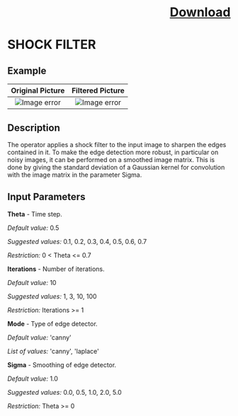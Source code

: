 # <p align="right"><a class="github-button" aria-label="Download ntkme/github-buttons on GitHub" href="https://github.com/Balluff-BVS/halconscripts/raw/master/Filters/Enhacement/ShockFilter/shock_filter.zip" data-icon="octicon-cloud-download">Download</a></p>

SHOCK FILTER 
==========

## Example

Original Picture             | Filtered Picture
:-------------------------:|:-------------------------:
![Image error](https://github.com/Balluff-BVS/halconscripts/blob/master/Filters/Enhacement/ShockFilter/Image.png?raw=true)  |  ![Image error](https://github.com/Balluff-BVS/halconscripts/blob/master/Filters/Enhacement/ShockFilter/SharpenedImage.png?raw=true)

Description
----------
The operator applies a shock filter to the input image to sharpen the edges contained in it. To make the edge detection more robust, in particular on noisy images, it can be performed on a smoothed image matrix. This is done by giving the standard deviation of a Gaussian kernel for convolution with the image matrix in the parameter Sigma.

Input Parameters
----------

**Theta** - Time step.

*Default value:* 0.5

*Suggested values:* 0.1, 0.2, 0.3, 0.4, 0.5, 0.6, 0.7

*Restriction:* 0 < Theta <= 0.7


**Iterations** - Number of iterations.

 *Default value:* 10
 
*Suggested values:* 1, 3, 10, 100

*Restriction:* Iterations >= 1


**Mode** - Type of edge detector.

 *Default value:* 'canny'
 
*List of values:* 'canny', 'laplace'


**Sigma** - Smoothing of edge detector.

 *Default value:* 1.0
 
*Suggested values:* 0.0, 0.5, 1.0, 2.0, 5.0

*Restriction:* Theta >= 0



